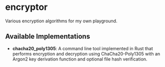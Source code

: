 # encryptor

Various encryption algorithms for my own playground.

## Available Implementations

- **chacha20_poly1305**: A command line tool implemented in Rust that performs encryption and decryption using ChaCha20-Poly1305 with an Argon2 key derivation function and optional file hash verification.
